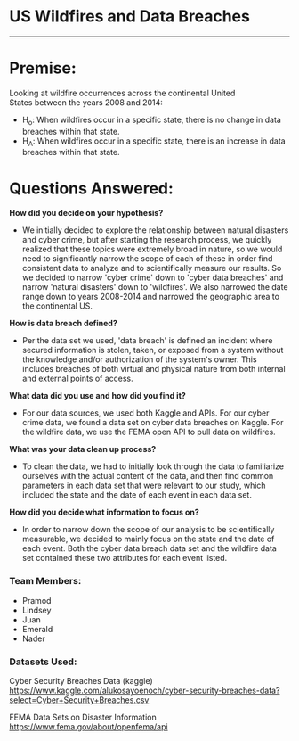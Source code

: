 # US Wildfires and Data Breaches
--- 

# Premise:
Looking at wildfire occurrences across the continental United States between the years 2008 and 2014:
* H<sub>o</sub>: 
  When wildfires occur in a specific state, there is no change in data breaches within that state.
* H<sub>A</sub>: 
  When wildfires occur in a specific state, there is an increase in data breaches within that state.

	

# Questions Answered:

**How did you decide on your hypothesis?**
* We initially decided to explore the relationship between natural disasters and cyber crime, but after starting the research process, we quickly realized that these topics were extremely broad in nature, so we would need to significantly narrow the scope of each of these in order find consistent data to analyze and to scientifically measure our results. So we decided to narrow 'cyber crime' down to 'cyber data breaches' and narrow 'natural disasters' down to 'wildfires'. We also narrowed the date range down to years 2008-2014 and narrowed the geographic area to the continental US. 

    
**How is data breach defined?**
* Per the data set we used, 'data breach' is defined an incident where secured information is stolen, taken, or exposed from a system without the knowledge and/or authorization of the system's owner. This includes breaches of both virtual and physical nature from both internal and external points of access.
    
**What data did you use and how did you find it?**
* For our data sources, we used both Kaggle and APIs. For our cyber crime data, we found a data set on cyber data breaches on Kaggle. For the wildfire data, we use the FEMA open API to pull data on wildfires.
    
**What was your data clean up process?**
* To clean the data, we had to initially look through the data to familiarize ourselves with the actual content of the data, and then find common parameters in each data set that were relevant to our study, which included the state and the date of each event in each data set. 
    
**How did you decide what information to focus on?**
* In order to narrow down the scope of our analysis to be scientifically measurable, we decided to mainly focus on the state and the date of each event. Both the cyber data breach data set and the wildfire data set contained these two attributes for each event listed. 
    


### Team Members:
* Pramod 
* Lindsey
* Juan
* Emerald
* Nader

### Datasets Used:

Cyber Security Breaches Data (kaggle)
https://www.kaggle.com/alukosayoenoch/cyber-security-breaches-data?select=Cyber+Security+Breaches.csv

FEMA Data Sets on Disaster Information
https://www.fema.gov/about/openfema/api

